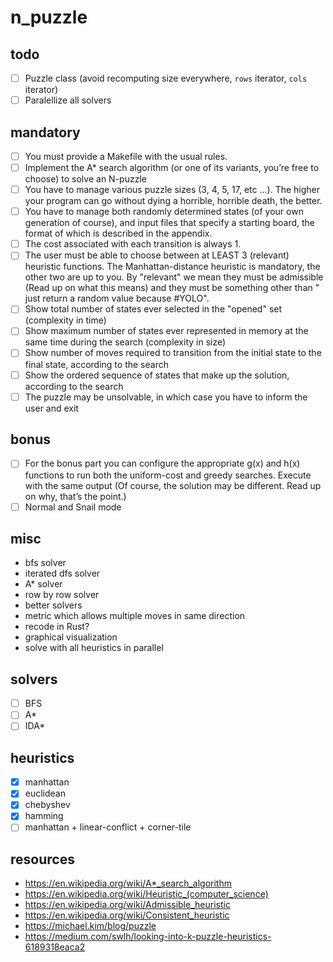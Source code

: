 # n_puzzle

## todo

-   [ ] Puzzle class (avoid recomputing size everywhere, `rows` iterator, `cols` iterator)
-   [ ] Paralellize all solvers

## mandatory

-   [ ] You must provide a Makefile with the usual rules.
-   [ ] Implement the A\* search algorithm (or one of its variants, you’re free to choose) to solve an N-puzzle
-   [ ] You have to manage various puzzle sizes (3, 4, 5, 17, etc ...). The higher your program can go without dying a horrible, horrible death, the better.
-   [ ] You have to manage both randomly determined states (of your own generation of course), and input files that specify a starting board, the format of which is described in the appendix.
-   [ ] The cost associated with each transition is always 1.
-   [ ] The user must be able to choose between at LEAST 3 (relevant) heuristic functions. The Manhattan-distance heuristic is mandatory, the other two are up to you. By "relevant" we mean they must be admissible (Read up on what this means) and they must be something other than " just return a random value because #YOLO".
-   [ ] Show total number of states ever selected in the "opened" set (complexity in time)
-   [ ] Show maximum number of states ever represented in memory at the same time during the search (complexity in size)
-   [ ] Show number of moves required to transition from the initial state to the final state, according to the search
-   [ ] Show the ordered sequence of states that make up the solution, according to the search
-   [ ] The puzzle may be unsolvable, in which case you have to inform the user and exit

## bonus

-   [ ] For the bonus part you can configure the appropriate g(x) and h(x) functions to run both the uniform-cost and greedy searches. Execute with the same output (Of course, the solution may be different. Read up on why, that’s the point.)
-   [ ] Normal and Snail mode

## misc

-   bfs solver
-   iterated dfs solver
-   A\* solver
-   row by row solver
-   better solvers
-   metric which allows multiple moves in same direction
-   recode in Rust?
-   graphical visualization
-   solve with all heuristics in parallel

## solvers

-   [ ] BFS
-   [ ] A\*
-   [ ] IDA\*

## heuristics

-   [x] manhattan
-   [x] euclidean
-   [x] chebyshev
-   [x] hamming
-   [ ] manhattan + linear-conflict + corner-tile

## resources

-   https://en.wikipedia.org/wiki/A*_search_algorithm
-   https://en.wikipedia.org/wiki/Heuristic_(computer_science)
-   https://en.wikipedia.org/wiki/Admissible_heuristic
-   https://en.wikipedia.org/wiki/Consistent_heuristic
-   https://michael.kim/blog/puzzle
-   https://medium.com/swlh/looking-into-k-puzzle-heuristics-6189318eaca2
